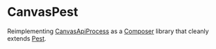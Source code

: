 # CanvasPest

Reimplementing [CanvasApiProcess](https://github.com/smtech/smcanvaslib/blob/master/include/canvas-api.inc.php) as a [Composer](http://getcomposer.org) library that cleanly extends [Pest](http://github.com/educoder/pest). 
